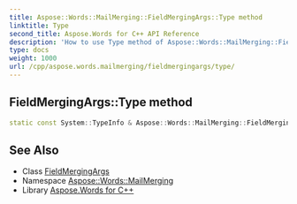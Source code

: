 ```yaml
---
title: Aspose::Words::MailMerging::FieldMergingArgs::Type method
linktitle: Type
second_title: Aspose.Words for C++ API Reference
description: 'How to use Type method of Aspose::Words::MailMerging::FieldMergingArgs class in C++.'
type: docs
weight: 1000
url: /cpp/aspose.words.mailmerging/fieldmergingargs/type/
---
```

## FieldMergingArgs::Type method




```cpp
static const System::TypeInfo & Aspose::Words::MailMerging::FieldMergingArgs::Type()
```

## See Also

* Class [FieldMergingArgs](../)
* Namespace [Aspose::Words::MailMerging](../../)
* Library [Aspose.Words for C++](../../../)
